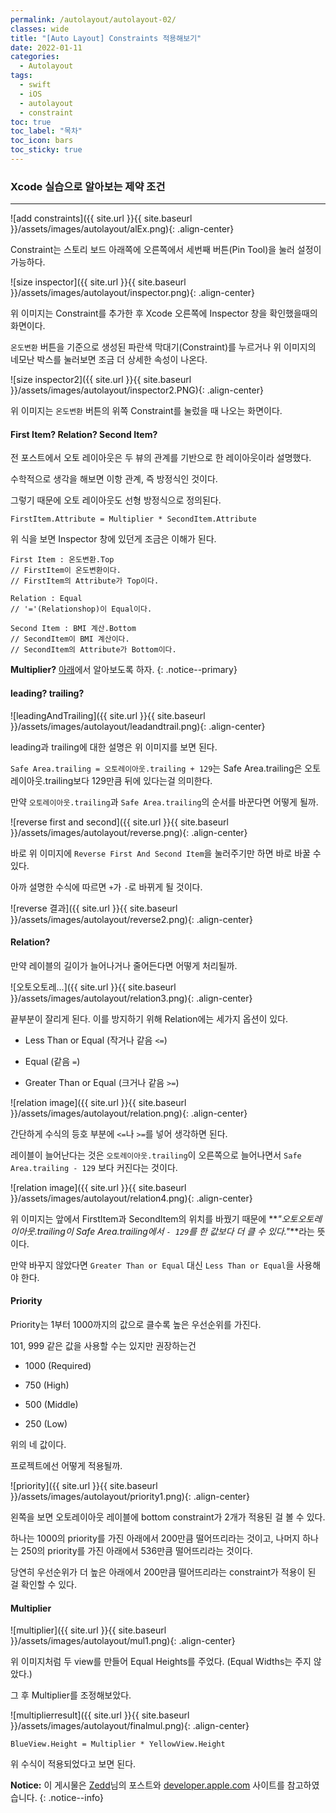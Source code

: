 ```yaml
---
permalink: /autolayout/autolayout-02/
classes: wide
title: "[Auto Layout] Constraints 적용해보기"
date: 2022-01-11
categories:
  - Autolayout
tags:
  - swift
  - iOS
  - autolayout
  - constraint
toc: true
toc_label: "목차"
toc_icon: bars
toc_sticky: true
---
```


### Xcode 실습으로 알아보는 제약 조건

---

![add constraints]({{ site.url }}{{ site.baseurl }}/assets/images/autolayout/alEx.png){: .align-center}

Constraint는 스토리 보드 아래쪽에 오른쪽에서 세번째 버튼(Pin Tool)을 눌러 설정이 가능하다.

![size inspector]({{ site.url }}{{ site.baseurl }}/assets/images/autolayout/inspector.png){: .align-center}

위 이미지는 Constraint를 추가한 후 Xcode 오른쪽에 Inspector 창을 확인했을때의 화면이다.

`온도변환` 버튼을 기준으로 생성된 파란색 막대기(Constraint)를 누르거나 위 이미지의 네모난 박스를 눌러보면 조금 더 상세한 속성이 나온다.

![size inspector2]({{ site.url }}{{ site.baseurl }}/assets/images/autolayout/inspector2.PNG){: .align-center}

위 이미지는 `온도변환` 버튼의 위쪽 Constraint를 눌렀을 때 나오는 화면이다.

#### First Item? Relation? Second Item?

전 포스트에서 오토 레이아웃은 두 뷰의 관계를 기반으로 한 레이아웃이라 설명했다.

수학적으로 생각을 해보면 이항 관계, 즉 방정식인 것이다.

그렇기 때문에 오토 레이아웃도 선형 방정식으로 정의된다.

`FirstItem.Attribute = Multiplier * SecondItem.Attribute`<br>

위 식을 보면 Inspector 창에 있던게 조금은 이해가 된다.

```
First Item : 온도변환.Top
// FirstItem이 온도변환이다.
// FirstItem의 Attribute가 Top이다.

Relation : Equal
// '='(Relationshop)이 Equal이다.

Second Item : BMI 계산.Bottom
// SecondItem이 BMI 계산이다.
// SecondItem의 Attribute가 Bottom이다.
```

**Multiplier?** [아래](#multiplier)에서 알아보도록 하자.
{: .notice--primary}

#### leading? trailing?

![leadingAndTrailing]({{ site.url }}{{ site.baseurl }}/assets/images/autolayout/leadandtrail.png){: .align-center}

leading과 trailing에 대한 설명은 위 이미지를 보면 된다.

`Safe Area.trailing = 오토레이아웃.trailing + 129`는 Safe Area.trailing은 오토레이아웃.trailing보다 129만큼 뒤에 있다는걸 의미한다.

만약 `오토레이아웃.trailing`과 `Safe Area.trailing`의 순서를 바꾼다면 어떻게 될까.

![reverse first and second]({{ site.url }}{{ site.baseurl }}/assets/images/autolayout/reverse.png){: .align-center}

바로 위 이미지에 `Reverse First And Second Item`을 눌러주기만 하면 바로 바꿀 수 있다.

아까 설명한 수식에 따르면 `+`가 `-`로 바뀌게 될 것이다.

![reverse 결과]({{ site.url }}{{ site.baseurl }}/assets/images/autolayout/reverse2.png){: .align-center}

#### Relation?

만약 레이블의 길이가 늘어나거나 줄어든다면 어떻게 처리될까.

![오토오토레...]({{ site.url }}{{ site.baseurl }}/assets/images/autolayout/relation3.png){: .align-center}

끝부분이 잘리게 된다. 이를 방지하기 위해 Relation에는 세가지 옵션이 있다.

- Less Than or Equal (작거나 같음 `<=`)

- Equal (같음 `=`)

- Greater Than or Equal (크거나 같음 `>=`)

![relation image]({{ site.url }}{{ site.baseurl }}/assets/images/autolayout/relation.png){: .align-center}

간단하게 수식의 등호 부분에 `<=`나 `>=`를 넣어 생각하면 된다.

레이블이 늘어난다는 것은 `오토레이아웃.trailing`이 오른쪽으로 늘어나면서 `Safe Area.trailing - 129` 보다 커진다는 것이다.

![relation image]({{ site.url }}{{ site.baseurl }}/assets/images/autolayout/relation4.png){: .align-center}

위 이미지는 앞에서 FirstItem과 SecondItem의 위치를 바꿨기 때문에 **_"오토오토레이아웃.trailing이 Safe Area.trailing에서 `- 129`를 한 값보다 더 클 수 있다."_**라는 뜻이다.

만약 바꾸지 않았다면 `Greater Than or Equal` 대신 `Less Than or Equal`을 사용해야 한다.

#### Priority

Priority는 1부터 1000까지의 값으로 클수록 높은 우선순위를 가진다.

101, 999 같은 값을 사용할 수는 있지만 권장하는건

- 1000 (Required)

- 750 (High)

- 500 (Middle)

- 250 (Low)

위의 네 값이다.

프로젝트에선 어떻게 적용될까.

![priority]({{ site.url }}{{ site.baseurl }}/assets/images/autolayout/priority1.png){: .align-center}

왼쪽을 보면 오토레이아웃 레이블에 bottom constraint가 2개가 적용된 걸 볼 수 있다.

하나는 1000의 priority를 가진 아래에서 200만큼 떨어뜨리라는 것이고, 나머지 하나는 250의 priority를 가진 아래에서 536만큼 떨어뜨리라는 것이다.

당연히 우선순위가 더 높은 아래에서 200만큼 떨어뜨리라는 constraint가 적용이 된 걸 확인할 수 있다.

#### Multiplier

![multiplier]({{ site.url }}{{ site.baseurl }}/assets/images/autolayout/mul1.png){: .align-center}

위 이미지처럼 두 view를 만들어 Equal Heights를 주었다. (Equal Widths는 주지 않았다.)

그 후 Multiplier를 조정해보았다.

![multiplierresult]({{ site.url }}{{ site.baseurl }}/assets/images/autolayout/finalmul.png){: .align-center}

`BlueView.Height = Multiplier * YellowView.Height`<br>

위 수식이 적용되었다고 보면 된다.

**Notice:** 이 게시물은 [Zedd](https://zeddios.tistory.com/380 "Zedd님 블로그")님의 포스트와 [developer.apple.com](https://developer.apple.com/library/archive/documentation/UserExperience/Conceptual/AutolayoutPG/index.html) 사이트를 참고하였습니다.
{: .notice--info}
